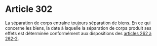 # Article 302

La séparation de corps entraîne toujours séparation de biens. En ce qui concerne les biens, la date à laquelle la séparation de corps produit ses effets est déterminée conformément aux dispositions des <a href='/code-civil/livre-ier-des-personnes/titre-vi-du-divorce/chapitre-iii-des-consequences-du-divorce/section-1-de-la-date-a-laquelle-se-produisent-les-effets-du-divorce/262.md' title='Code civil - art. 262 (V)'>articles 262 à 262-2</a>.